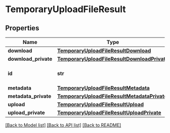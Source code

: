 # TemporaryUploadFileResult

## Properties
Name | Type | Description | Notes
------------ | ------------- | ------------- | -------------
**download** | [**TemporaryUploadFileResultDownload**](TemporaryUploadFileResultDownload.md) |  | 
**download_private** | [**TemporaryUploadFileResultDownloadPrivate**](TemporaryUploadFileResultDownloadPrivate.md) |  | 
**id** | **str** | ID of the temporary file. | 
**metadata** | [**TemporaryUploadFileResultMetadata**](TemporaryUploadFileResultMetadata.md) |  | 
**metadata_private** | [**TemporaryUploadFileResultMetadataPrivate**](TemporaryUploadFileResultMetadataPrivate.md) |  | 
**upload** | [**TemporaryUploadFileResultUpload**](TemporaryUploadFileResultUpload.md) |  | 
**upload_private** | [**TemporaryUploadFileResultUploadPrivate**](TemporaryUploadFileResultUploadPrivate.md) |  | 

[[Back to Model list]](../README.md#documentation-for-models) [[Back to API list]](../README.md#documentation-for-api-endpoints) [[Back to README]](../README.md)


